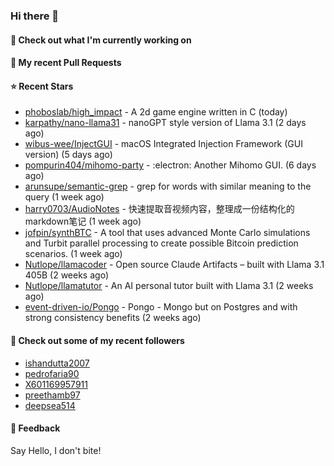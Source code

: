 ### Hi there 👋

#### 👷 Check out what I'm currently working on

#### 🔨 My recent Pull Requests


#### ⭐ Recent Stars

- [phoboslab/high_impact](https://github.com/phoboslab/high_impact) - A 2d game engine written in C (today)
- [karpathy/nano-llama31](https://github.com/karpathy/nano-llama31) - nanoGPT style version of Llama 3.1 (2 days ago)
- [wibus-wee/InjectGUI](https://github.com/wibus-wee/InjectGUI) - macOS Integrated Injection Framework (GUI version) (5 days ago)
- [pompurin404/mihomo-party](https://github.com/pompurin404/mihomo-party) - :electron: Another Mihomo GUI.  (6 days ago)
- [arunsupe/semantic-grep](https://github.com/arunsupe/semantic-grep) - grep for words with similar meaning to the query (1 week ago)
- [harry0703/AudioNotes](https://github.com/harry0703/AudioNotes) - 快速提取音视频内容，整理成一份结构化的markdown笔记 (1 week ago)
- [jofpin/synthBTC](https://github.com/jofpin/synthBTC) - A tool that uses advanced Monte Carlo simulations and Turbit parallel processing to create possible Bitcoin prediction scenarios. (1 week ago)
- [Nutlope/llamacoder](https://github.com/Nutlope/llamacoder) - Open source Claude Artifacts – built with Llama 3.1 405B (2 weeks ago)
- [Nutlope/llamatutor](https://github.com/Nutlope/llamatutor) - An AI personal tutor built with Llama 3.1 (2 weeks ago)
- [event-driven-io/Pongo](https://github.com/event-driven-io/Pongo) - Pongo - Mongo but on Postgres and with strong consistency benefits (2 weeks ago)

#### 👯 Check out some of my recent followers

- [ishandutta2007](https://github.com/ishandutta2007)
- [pedrofaria90](https://github.com/pedrofaria90)
- [X601169957911](https://github.com/X601169957911)
- [preethamb97](https://github.com/preethamb97)
- [deepsea514](https://github.com/deepsea514)

#### 💬 Feedback

Say Hello, I don't bite!